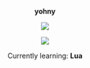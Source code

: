 <p align="center">
    <b>yohny</b>
<p align="center">  
<img src="https://komarev.com/ghpvc/?username=devyohny&color=grey">
</p>
    <p align="center">
  <img src="https://discord.c99.nl/widget/theme-4/838150992310435851.png" />
</p>
<p align="center">
    Currently learning: <b>Lua</b>
<p align="center">
